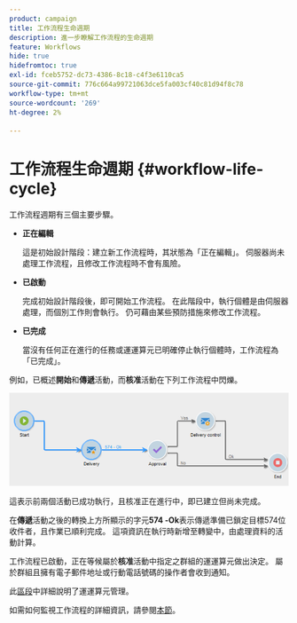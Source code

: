 ```yaml
---
product: campaign
title: 工作流程生命週期
description: 進一步瞭解工作流程的生命週期
feature: Workflows
hide: true
hidefromtoc: true
exl-id: fceb5752-dc73-4386-8c18-c4f3e6110ca5
source-git-commit: 776c664a99721063dce5fa003cf40c81d94f8c78
workflow-type: tm+mt
source-wordcount: '269'
ht-degree: 2%

---
```


# 工作流程生命週期 {#workflow-life-cycle}



工作流程週期有三個主要步驟。

* **正在編輯**

  這是初始設計階段：建立新工作流程時，其狀態為「正在編輯」。 伺服器尚未處理工作流程，且修改工作流程時不會有風險。

* **已啟動**

  完成初始設計階段後，即可開始工作流程。 在此階段中，執行個體是由伺服器處理，而個別工作則會執行。 仍可藉由某些預防措施來修改工作流程。

* **已完成**

  當沒有任何正在進行的任務或運運算元已明確停止執行個體時，工作流程為「已完成」。

例如，已概述&#x200B;**開始**&#x200B;和&#x200B;**傳遞**&#x200B;活動，而&#x200B;**核准**&#x200B;活動在下列工作流程中閃爍。

![](assets/new-workflow-6.png)

這表示前兩個活動已成功執行，且核准正在進行中，即已建立但尚未完成。

在&#x200B;**傳遞**&#x200B;活動之後的轉換上方所顯示的字元&#x200B;**574 -Ok**&#x200B;表示傳遞準備已鎖定目標574位收件者，且作業已順利完成。 這項資訊在執行時新增至轉變中，由處理資料的活動計算。

工作流程已啟動，正在等候屬於&#x200B;**核准**&#x200B;活動中指定之群組的運運算元做出決定。 屬於群組且擁有電子郵件地址或行動電話號碼的操作者會收到通知。

此[區段](../../platform/using/access-management.md)中詳細說明了運運算元管理。

如需如何監視工作流程的詳細資訊，請參閱[本節](monitoring-workflow-execution.md)。
